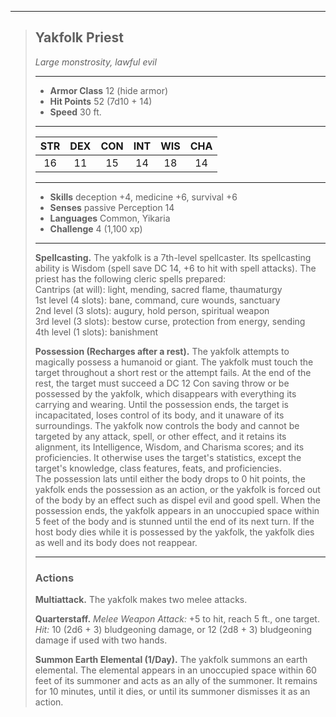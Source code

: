 ***
> ## Yakfolk Priest
> *Large monstrosity, lawful evil*
> 
> ***
> 
> - **Armor Class** 12 (hide armor)
> - **Hit Points** 52 (7d10 + 14)
> - **Speed** 30 ft.
> 
> ***
> 
> |STR|DEX|CON|INT|WIS|CHA|
> |:---:|:---:|:---:|:---:|:---:|:---:|
> |16|11|15|14|18|14|
> 
> ***
> 
> - **Skills** deception +4, medicine +6, survival +6
> - **Senses** passive Perception 14
> - **Languages** Common, Yikaria
> - **Challenge** 4 (1,100 xp)
> 
> ***
> 
> **Spellcasting.** The yakfolk is a 7th-level spellcaster. Its spellcasting ability is Wisdom (spell save DC 14, +6 to hit with spell attacks). The priest has the following cleric spells prepared:  
> Cantrips (at will): light, mending, sacred flame, thaumaturgy  
> 1st level (4 slots): bane, command, cure wounds, sanctuary  
> 2nd level (3 slots): augury, hold person, spiritual weapon  
> 3rd level (3 slots): bestow curse, protection from energy, sending  
> 4th level (1 slots): banishment
> 
> **Possession (Recharges after a rest).** The yakfolk attempts to magically possess a humanoid or giant. The yakfolk must touch the target throughout a short rest or the attempt fails. At the end of the rest, the target must succeed a DC 12 Con saving throw or be possessed by the yakfolk, which disappears with everything its carrying and wearing. Until the possession ends, the target is incapacitated, loses control of its body, and it unaware of its surroundings. The yakfolk now controls the body and cannot be targeted by any attack, spell, or other effect, and it retains its alignment, its Intelligence, Wisdom, and Charisma scores; and its proficiencies. It otherwise uses the target's statistics, except the target's knowledge, class features, feats, and proficiencies.  
> The possession lats until either the body drops to 0 hit points, the yakfolk ends the possession as an action, or the yakfolk is forced out of the body by an effect such as dispel evil and good spell. When the possession ends, the yakfolk appears in an unoccupied space within 5 feet of the body and is stunned until the end of its next turn. If the host body dies while it is possessed by the yakfolk, the yakfolk dies as well and its body does not reappear.
> 
> ***
> 
> ### Actions
> **Multiattack.** The yakfolk makes two melee attacks.
> 
> **Quarterstaff.** *Melee Weapon Attack:* +5 to hit, reach 5 ft., one target. *Hit:* 10 (2d6 + 3) bludgeoning damage, or 12 (2d8 + 3) bludgeoning damage if used with two hands.
> 
> **Summon Earth Elemental (1/Day).** The yakfolk summons an earth elemental. The elemental appears in an unoccupied space within 60 feet of its summoner and acts as an ally of the summoner. It remains for 10 minutes, until it dies, or until its summoner dismisses it as an action.